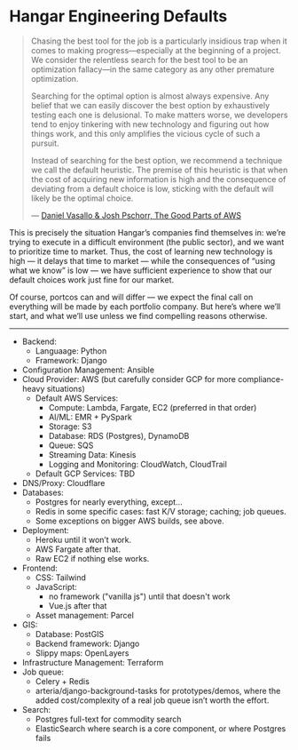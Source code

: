 # Hangar Engineering Defaults

> Chasing the best tool for the job is a particularly insidious trap when it comes to making progress—especially at the beginning of a project. We consider the relentless search for the best tool to be an optimization fallacy—in the same category as any other premature optimization.
>
> Searching for the optimal option is almost always expensive. Any belief that we can easily discover the best option by exhaustively testing each one is delusional. To make matters worse, we developers tend to enjoy tinkering with new technology and figuring out how things work, and this only amplifies the vicious cycle of such a pursuit.
>
> Instead of searching for the best option, we recommend a technique we call the default heuristic. The premise of this heuristic is that when the cost of acquiring new information is high and the consequence of deviating from a default choice is low, sticking with the default will likely be the optimal choice.
>
> — [Daniel Vasallo & Josh Pschorr, The Good Parts of AWS](https://gumroad.com/l/aws-good-parts)

This is precisely the situation Hangar’s companies find themselves in: we’re trying to execute in a difficult environment (the public sector), and we want to prioritize time to market. Thus, the cost of learning new technology is high — it delays that time to market — while the consequences of “using what we know” is low — we have sufficient experience to show that our default choices work just fine for our market.

Of course, portcos can and will differ — we expect the final call on everything will be made by each portfolio company. But here’s where we’ll start, and what we’ll use unless we find compelling reasons otherwise.

----

* Backend:
  * Languaage: Python
  * Framework: Django
* Configuration Management: Ansible
* Cloud Provider: AWS (but carefully consider GCP for more compliance-heavy situations)
  * Default AWS Services:
    * Compute: Lambda, Fargate, EC2 (preferred in that order)
    * AI/ML: EMR + PySpark
    * Storage: S3
    * Database: RDS (Postgres), DynamoDB
    * Queue: SQS
    * Streaming Data: Kinesis
    * Logging and Monitoring: CloudWatch, CloudTrail
  * Default GCP Services: TBD
* DNS/Proxy: Cloudflare
* Databases:
  * Postgres for nearly everything, except...
  * Redis in some specific cases: fast K/V storage; caching; job queues.
  * Some exceptions on bigger AWS builds, see above.
* Deployment:
  * Heroku until it won’t work.
  * AWS Fargate after that.
  * Raw EC2 if nothing else works.
* Frontend:
  * CSS: Tailwind
  * JavaScript:
    * no framework ("vanilla js") until that doesn't work
    * Vue.js after that
  * Asset management: Parcel
* GIS:
  * Database: PostGIS
  * Backend framework: Django
  * Slippy maps: OpenLayers
* Infrastructure Management: Terraform
* Job queue:
  * Celery + Redis
  * arteria/django-background-tasks for prototypes/demos, where the added cost/complexity of a real job queue isn’t worth the effort.
* Search:
  * Postgres full-text for commodity search
  * ElasticSearch where search is a core component, or where Postgres fails
